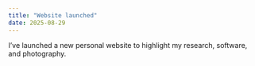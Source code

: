 ```yaml
---
title: "Website launched"
date: 2025-08-29
---
```


I’ve launched a new personal website to highlight my research, software, and photography.

